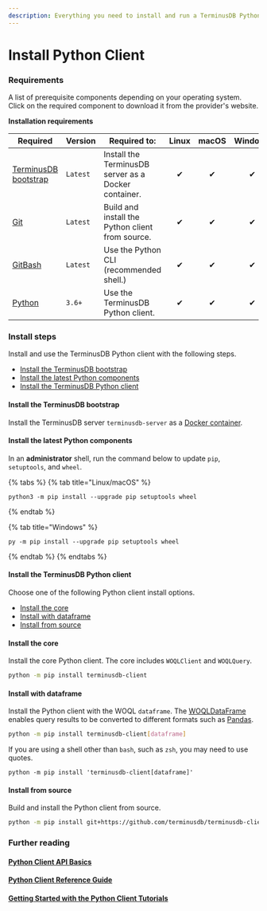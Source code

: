 ```yaml
---
description: Everything you need to install and run a TerminusDB Python client
---
```


# Install Python Client

### Requirements

A list of prerequisite components depending on your operating system. Click on the required component to download it from the provider's website.

**Installation requirements**

| Required                                    | Version  | Required to:                                         | Linux | macOS | Windows |
| ------------------------------------------- | -------- | ---------------------------------------------------- | :---: | :---: | :-----: |
| [TerminusDB bootstrap](broken-reference)    | `Latest` | Install the TerminusDB server as a Docker container. |   ✔   |   ✔   |    ✔    |
| [Git](https://git-scm.com/downloads)        | `Latest` | Build and install the Python client from source.     |   ✔   |   ✔   |    ✔    |
| [GitBash](https://git-scm.com/downloads)    | `Latest` | Use the Python CLI (recommended shell.)              |   ✔   |   ✔   |    ✔    |
| [Python](https://www.python.org/downloads/) | `3.6+`   | Use the TerminusDB Python client.                    |   ✔   |   ✔   |    ✔    |

### Install steps

Install and use the TerminusDB Python client with the following steps.

* [Install the TerminusDB bootstrap](install-python-client.md#install-the-terminusdb-bootstrap)
* [Install the latest Python components](install-python-client.md#install-the-latest-python-components)
* [Install the TerminusDB Python client](install-python-client.md#install-the-terminusdb-python-client)

#### Install the TerminusDB bootstrap

Install the TerminusDB server `terminusdb-server` as a [Docker container](../install/install-as-docker-container.md).

#### Install the latest Python components

In an **administrator** shell, run the command below to update `pip`, `setuptools`, and `wheel`.

{% tabs %}
{% tab title="Linux/macOS" %}
```
python3 -m pip install --upgrade pip setuptools wheel
```
{% endtab %}

{% tab title="Windows" %}
```
py -m pip install --upgrade pip setuptools wheel
```
{% endtab %}
{% endtabs %}

#### Install the TerminusDB Python client

Choose one of the following Python client install options.

* [Install the core](install-python-client.md#install-the-core)
* [Install with dataframe](install-python-client.md#install-with-dataframe)
* [Install from source](install-python-client.md#install-from-source)

#### **Install the core**

Install the core Python client. The core includes `WOQLClient` and `WOQLQuery`.

```bash
python -m pip install terminusdb-client
```

#### **Install with dataframe**

Install the Python client with the WOQL `dataframe`. The [WOQLDataFrame](https://terminusdb.github.io/terminusdb-client-python/woqlDataframe.html) enables query results to be converted to different formats such as [Pandas](https://pandas.pydata.org/docs/reference/api/pandas.DataFrame.html).

```bash
python -m pip install terminusdb-client[dataframe]
```

If you are using a shell other than `bash`, such as `zsh`, you may need to use quotes.

```
python -m pip install 'terminusdb-client[dataframe]'
```

#### **Install from source**

Build and install the Python client from source.

```bash
python -m pip install git+https://github.com/terminusdb/terminusdb-client-python.git
```

### Further reading

#### [Python Client API Basics](../../guides/interface-guides/python-client.md)

#### [Python Client Reference Guide](../../guides/reference-guides/python-client-reference/terminusdb\_client.client.md)

#### [Getting Started with the Python Client Tutorials](https://github.com/terminusdb/terminusdb-tutorials/tree/master/getting\_started/python-client)

